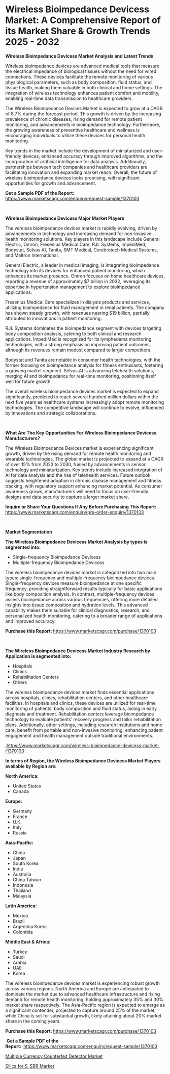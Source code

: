 <p><h1>Wireless Bioimpedance Devicess Market: A Comprehensive Report of its Market Share & Growth Trends 2025 - 2032</h1></p><p><strong>Wireless Bioimpedance Devicess Market Analysis and Latest Trends</strong></p>
<p><p>Wireless bioimpedance devices are advanced medical tools that measure the electrical impedance of biological tissues without the need for wired connections. These devices facilitate the remote monitoring of various physiological parameters, such as body composition, fluid status, and tissue health, making them valuable in both clinical and home settings. The integration of wireless technology enhances patient comfort and mobility, enabling real-time data transmission to healthcare providers.</p><p>The Wireless Bioimpedance Devices Market is expected to grow at a CAGR of 8.7% during the forecast period. This growth is driven by the increasing prevalence of chronic diseases, rising demand for remote patient monitoring, and advancements in bioimpedance technology. Furthermore, the growing awareness of preventive healthcare and wellness is encouraging individuals to utilize these devices for personal health monitoring.</p><p>Key trends in the market include the development of miniaturized and user-friendly devices, enhanced accuracy through improved algorithms, and the incorporation of artificial intelligence for data analysis. Additionally, partnerships between tech companies and healthcare providers are facilitating innovation and expanding market reach. Overall, the future of wireless bioimpedance devices looks promising, with significant opportunities for growth and advancement.</p></p>
<p><strong>Get a Sample PDF of the Report:&nbsp;</strong> <a href="https://www.marketscagr.com/enquiry/request-sample/1370103?utm_campaign=2110&utm_medium=2&utm_source=Github&utm_content=ia&utm_term=22032025&utm_id=wireless-bioimpedance-devicess">https://www.marketscagr.com/enquiry/request-sample/1370103</a></p>
<p>&nbsp;</p>
<p><strong>Wireless Bioimpedance Devicess Major Market Players</strong></p>
<p><p>The wireless bioimpedance devices market is rapidly evolving, driven by advancements in technology and increasing demand for non-invasive health monitoring solutions. Key players in this landscape include General Electric, Omron, Fresenius Medical Care, RJL Systems, ImpediMed, Bodystat, Selvas AI, Tanita, SMT Medical, Cerebrotech Medical Systems, and Maltron International.</p><p>General Electric, a leader in medical imaging, is integrating bioimpedance technology into its devices for enhanced patient monitoring, which enhances its market presence. Omron focuses on home healthcare devices, reporting a revenue of approximately $7 billion in 2022, leveraging its expertise in hypertension management to explore bioimpedance applications.</p><p>Fresenius Medical Care specializes in dialysis products and services, utilizing bioimpedance for fluid management in renal patients. The company has shown steady growth, with revenues nearing $19 billion, partially attributed to innovations in patient monitoring.</p><p>RJL Systems dominates the bioimpedance segment with devices targeting body composition analysis, catering to both clinical and research applications. ImpediMed is recognized for its lymphedema monitoring technologies, with a strong emphasis on improving patient outcomes, although its revenues remain modest compared to larger competitors.</p><p>Bodystat and Tanita are notable in consumer health technologies, with the former focusing on bioimpedance analysis for fitness enthusiasts, fostering a growing market segment. Selvas AI is advancing telehealth solutions, merging AI and bioimpedance for real-time monitoring, positioning itself well for future growth.</p><p>The overall wireless bioimpedance devices market is expected to expand significantly, predicted to reach several hundred million dollars within the next five years as healthcare systems increasingly adopt remote monitoring technologies. The competitive landscape will continue to evolve, influenced by innovations and strategic collaborations.</p></p>
<p>&nbsp;</p>
<p><strong>What Are The Key Opportunities For Wireless Bioimpedance Devicess Manufacturers?</strong></p>
<p><p>The Wireless Bioimpedance Devices market is experiencing significant growth, driven by the rising demand for remote health monitoring and wearable technologies. The global market is projected to expand at a CAGR of over 15% from 2023 to 2030, fueled by advancements in sensor technology and miniaturization. Key trends include increased integration of AI for data analysis and the rise of telehealth services. Future outlook suggests heightened adoption in chronic disease management and fitness tracking, with regulatory support enhancing market potential. As consumer awareness grows, manufacturers will need to focus on user-friendly designs and data security to capture a larger market share.</p></p>
<p><strong>Inquire or Share Your Questions If Any Before Purchasing This Report:</strong> <a href="https://www.marketscagr.com/enquiry/pre-order-enquiry/1370103?utm_campaign=2110&utm_medium=2&utm_source=Github&utm_content=ia&utm_term=22032025&utm_id=wireless-bioimpedance-devicess">https://www.marketscagr.com/enquiry/pre-order-enquiry/1370103</a></p>
<p>&nbsp;</p>
<p><strong>Market Segmentation</strong></p>
<p><strong>The Wireless Bioimpedance Devicess Market Analysis by types is segmented into:</strong></p>
<p><ul><li>Single-frequency Bioimpedance Devicess</li><li>Multiple-frequency Bioimpedance Devicess</li></ul></p>
<p><p>The wireless bioimpedance devices market is categorized into two main types: single-frequency and multiple-frequency bioimpedance devices. Single-frequency devices measure bioimpedance at one specific frequency, providing straightforward results typically for basic applications like body composition analysis. In contrast, multiple-frequency devices assess bioimpedance across various frequencies, offering more detailed insights into tissue composition and hydration levels. This advanced capability makes them suitable for clinical diagnostics, research, and personalized health monitoring, catering to a broader range of applications and improved accuracy.</p></p>
<p><strong>Purchase this Report:&nbsp;</strong><a href="https://www.marketscagr.com/purchase/1370103?utm_campaign=2110&utm_medium=2&utm_source=Github&utm_content=ia&utm_term=22032025&utm_id=wireless-bioimpedance-devicess">https://www.marketscagr.com/purchase/1370103</a></p>
<p>&nbsp;</p>
<p><strong>The Wireless Bioimpedance Devicess Market Industry Research by Application is segmented into:</strong></p>
<p><ul><li>Hospitals</li><li>Clinics</li><li>Rehabilitation Centers</li><li>Others</li></ul></p>
<p><p>The wireless bioimpedance devices market finds essential applications across hospitals, clinics, rehabilitation centers, and other healthcare facilities. In hospitals and clinics, these devices are utilized for real-time monitoring of patients' body composition and fluid status, aiding in early diagnosis and treatment. Rehabilitation centers leverage bioimpedance technology to evaluate patients’ recovery progress and tailor rehabilitation plans. Additionally, other settings, including research institutions and home care, benefit from portable and non-invasive monitoring, enhancing patient engagement and health management outside traditional environments.</p></p>
<p><a href="https://www.marketscagr.com/wireless-bioimpedance-devicess-market-r1370103?utm_campaign=2110&utm_medium=2&utm_source=Github&utm_content=ia&utm_term=22032025&utm_id=wireless-bioimpedance-devicess">&nbsp;https://www.marketscagr.com/wireless-bioimpedance-devicess-market-r1370103</a></p>
<p><strong>In terms of Region, the Wireless Bioimpedance Devicess Market Players available by Region are:</strong></p>
<p>
    <p> <strong> North America: </strong>
        <ul>
            <li>United States</li>
            <li>Canada</li>
        </ul>
        </p> 
    <p> <strong> Europe: </strong>
        <ul>
            <li>Germany</li>
            <li>France</li>
            <li>U.K.</li>
            <li>Italy</li>
            <li>Russia</li>
        </ul>
        </p> 
    <p> <strong> Asia-Pacific: </strong>
        <ul>
            <li>China</li>
            <li>Japan</li>
            <li>South Korea</li>
            <li>India</li>
            <li>Australia</li>
            <li>China Taiwan</li>
            <li>Indonesia</li>
            <li>Thailand</li>
            <li>Malaysia</li>
        </ul>
        </p> 
    <p> <strong> Latin America: </strong>
        <ul>
            <li>Mexico</li>
            <li>Brazil</li>
            <li>Argentina Korea</li>
            <li>Colombia</li>
        </ul>
        </p> 
    <p> <strong> Middle East & Africa: </strong>
        <ul>
            <li>Turkey</li>
            <li>Saudi</li>
            <li>Arabia</li>
            <li>UAE</li>
            <li>Korea</li>
        </ul>
    </p>
    </p>
<p><p>The wireless bioimpedance devices market is experiencing robust growth across various regions. North America and Europe are anticipated to dominate the market due to advanced healthcare infrastructure and rising demand for remote health monitoring, holding approximately 35% and 30% market share respectively. The Asia-Pacific region is expected to emerge as a significant contender, projected to capture around 25% of the market, while China is set for substantial growth, likely attaining about 20% market share in the coming years.</p></p>
<p><strong>Purchase this Report: </strong><a href="https://www.marketscagr.com/purchase/1370103?utm_campaign=2110&utm_medium=2&utm_source=Github&utm_content=ia&utm_term=22032025&utm_id=wireless-bioimpedance-devicess">https://www.marketscagr.com/purchase/1370103</a></p>
<p>&nbsp;<strong>Get a Sample PDF of the Report:&nbsp;&nbsp;</strong><a href="https://www.marketscagr.com/enquiry/request-sample/1370103?utm_campaign=2110&utm_medium=2&utm_source=Github&utm_content=ia&utm_term=22032025&utm_id=wireless-bioimpedance-devicess">https://www.marketscagr.com/enquiry/request-sample/1370103</a></p>
<p><strong></strong></p>
<p><p><a href="https://github.com/ashepherd82/Market-Research-Report-List-7/blob/main/multiple-currency-counterfeit-detector-market.md?utm_campaign=2110&utm_medium=2&utm_source=Github&utm_content=ia&utm_term=22032025&utm_id=wireless-bioimpedance-devicess">Multiple Currency Counterfeit Detector Market</a></p><p><a href="https://github.com/JakirUddin651/Market-Research-Report-List-2/blob/main/silica-for-s-sbr-market.md?utm_campaign=2110&utm_medium=2&utm_source=Github&utm_content=ia&utm_term=22032025&utm_id=wireless-bioimpedance-devicess">Silica for S-SBR Market</a></p></p>